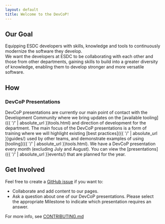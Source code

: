 ```yaml
---
layout: default
title: Welcome to the DevCoP!
---
```


## Our Goal

Equipping ESDC developers with skills, knowledge and tools to continuously modernize the software they develop.  
We want the developers at ESDC to be collaborating with each other and those from other departments, gaining skills to build into a greater diversity of knowledge, enabling them to develop stronger and more versatile software.

## How

### DevCoP Presentations

DevCoP presentations are currently our main point of contact with the Development Community where we bring updates on the [available tooling]({{ '/' | absolute_url }}tools.html) and direction of development for the department. The main focus of the DevCoP presentations is a form of training where we will highlight existing [best practices]({{ '/' | absolute_url }}guides/) used by other teams, and demonstrate examples of using [tooling]({{ '/' | absolute_url }}tools.html).
We have a DevCoP presentation every month (excluding July and August). You can view the [presentations]({{ '/' | absolute_url }}events/) that are planned for the year.  

## Get Involved

Feel free to create a [GitHub issue](https://github.com/esdc-devcop/esdc-devcop.github.io/issues/new/choose) if you want to:

- Collaborate and add content to our pages.
- Ask a question about one of our DevCoP presentations. Please select the appropriate Milestone to indicate which presentation requires an answer.

For more info, see [CONTRIBUTING.md](https://github.com/esdc-devcop/esdc-devcop.github.io/blob/master/CONTRIBUTING.md)
